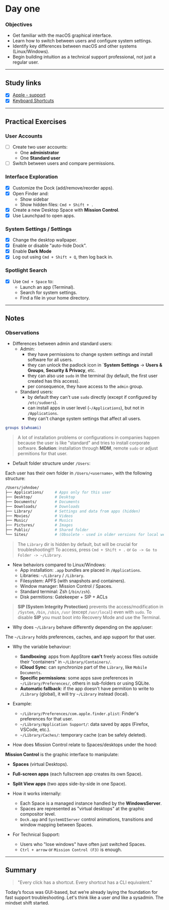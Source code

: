 # Day one

### Objectives

- Get familiar with the macOS graphical interface.
- Learn how to switch between users and configure system settings.
- Identify key differences between macOS and other systems (Linux/Windows).
- Begin building intuition as a technical support professional, not just a regular user.

---

## Study links

- [x] [Apple - support](https://support.apple.com/mac)
- [x] [Keyboard Shortcuts](https://support.apple.com/en-us/HT201236)

---

## Practical Exercises

### User Accounts

- [ ] Create two user accounts:
  - One **administrator**
  - One **Standard user**
- [ ] Switch between users and compare permissions.

### Interface Exploration

- [x] Customize the Dock (add/remove/reorder apps).
- [x] Open Finder and:
  - Show sidebar
  - Show hidden files: `Cmd + Shift + .`
- [x] Create a new Desktop Space with **Mission Control**.
- [x] Use Launchpad to open apps.     

### System Settings / Settings

- [x] Change the desktop wallpaper.
- [x] Enable or disable "auto-hide Dock".
- [x] Enable **Dark Mode**
- [x] Log out using `Cmd + Shift + Q`, then log back in.

### Spotlight Search

- [x] Use `Cmd + Space` to:
  - Launch an app (Terminal).
  - Search for system settings.
  - Find a file in your home directory.

---

## Notes

### Observations

- Differences between admin and standard users:
  - Admin:
    - they have permissions to change system settings and install software for all users.
    - they can unlock the padlock icon in `**System Settings** -> **Users & Groups**, **Security & Privacy**, etc.
    - they can also use `sudo` in the terminal (by default, the first user created has this access).
    - per consequence, they have access to the `admin` group.
  - Standard users:
    - by default they can't use `sudo` directly (except if configured by `/etc/sudoers`).
    - can install apps in user level (`~/Applications`), but not in `/Applications`.
    - they can't change system settings that affect all users.

```zsh
groups $(whoami)
```
> A lot of installation problems or configurations in companies happen because the user is like "standard" and tries to install corporate software. **Solution**: installation through **MDM**, remote `sudo` or adjust permitions for that user.

- Default folder structure under `/Users`:

Each user has their own folder in `/Users/<username>`, with the following structure:

```zsh
/Users/johndoe/
├── Applications/     # Apps only for this user
├── Desktop/          # Desktop
├── Documents/        # Documents
├── Downloads/        # Downloads
├── Library/          # Settings and data from apps (hidden)
├── Movies/           # Videos
├── Music/            # Musics
├── Pictures/         # Images
├── Public/           # Shared folder
└── Sites/            # (Obsolete - used in older versions for local websites)
```

> The `Library` dir is hidden by default, but will be crucial for troubleshooting!!!
> To access, press `Cmd + Shift + .` or `Go -> Go to Folder -> ~/Library`.

- New behaviors compared to Linux/Windows:
  - App installation: `.app` bundles are placed in `/Applications`.
  - Libraries: `~/Library` / `/Library`.
  - Filesystem: APFS (with snapshots and containers).
  - Window manager: Mission Control / Spaces.
  - Standard terminal: Zsh (`/bin/zsh`).
  - Disk permitions: Gatekeeper + SIP + ACLs

> **SIP (System Integrity Protection)** prevents the access/modification in `/System`, `/bin`, `/sbin`, `/usr` (except `/usr/local`) even with `sudo`.
> To disable **SIP** you must boot into Recovery Mode and use the Terminal.

- Why does `~/Library` behave differently depending on the app/user:

The `~/Library` holds preferences, caches, and app support for that user.

  - Why the variable behaviour:
    - **Sandboxing**: apps from AppStore **can't** freely access files outside their "containers" in `~/Library/Containers/`.
    - **iCloud Sync**: can synchronize part of the `Library`, like `Mobile Documents`.
    - **Specific permissions**: some apps save preferences in `~/Library/Preferences/`, others in sub-folders or using SQLite.
    - **Automatic fallback**: if the app doesn't have permition to write to `/Library` (global), it will try `~/Library` instead (local).

  - Example:
    - `~/Library/Preferences/com.apple.finder.plist`: Finder's preferences for that user.
    - `~/Library/Application Support/`: data saved by apps (Firefox, VSCode, etc.).
    - `~/Library/Caches/`: temporary cache (can be safely deleted).

- How does Mission Control relate to Spaces/desktops under the hood:

**Mission Control** is the graphic interface to manipulate:

   - **Spaces** (virtual Desktops).
   - **Full-screen apps** (each fullscreen app creates its own Space).
   - **Split View apps** (two apps side-by-side in one Space).

  - How it works internally:
    - Each Space is a managed instance handled by the **WindowsServer**.
    - Spaces are represented as "virtual desktops" at the graphic compositor level.
    - `Dock.app` and `SystemUIServer` control animations, transitions and window mapping between Spaces.

  - For Technical Support:
    - Users who "lose windows" have often just switched Spaces.
    - `Ctrl + arrow` or `Mission Control (F3)` is enough.
---

## Summary

> "Every click has a shortcut. Every shortcut has a CLI equivalent."

Today’s focus was GUI-based, but we’re already laying the foundation for fast support troubleshooting. Let's think like a user *and* like a sysadmin. The mindset shift started.
